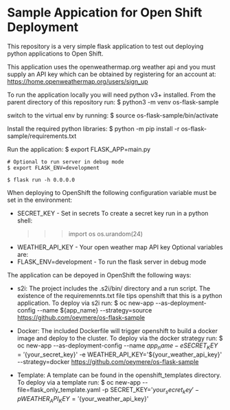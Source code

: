 # Sample Appication for Open Shift Deployment
This repository is a very simple flask application to test out deploying
python applications to Open Shift.

This application uses the openweathermap.org weather api and you must supply an
API key which can be obtained by registering for an account at:
https://home.openweathermap.org/users/sign_up

To run the application locally you will need python v3+ installed.  From the
parent directory of this repository run:
    $ python3 -m venv os-flask-sample

  switch to the virtual env by running:
    $ source os-flask-sample/bin/activate

  Install the required python libraries:
    $ python -m pip install -r os-flask-sample/requirements.txt

  Run the application:
    $ export FLASK_APP=main.py

    # Optional to run server in debug mode
    $ export FLASK_ENV=development

    $ flask run -h 0.0.0.0

When deploying to OpenShift the following configuration variable must be set in
the environment:
  * SECRET_KEY - Set in secrets
    To create a secret key run in a python shell:
    >>> import os
    >>> os.urandom(24)
  * WEATHER_API_KEY - Your open weather map API key
Optional variables are:
  * FLASK_ENV=development - To run the flask server in debug mode

The application can be depoyed in OpenShift the following ways:
  * s2i: The project includes the .s2i/bin/ directory and a run script.  The existence of the requiremennts.txt file tips openshift that this is a python application.  To deploy via s2i run:
    $ oc new-app --as-deployment-config --name ${app_name} --strategy=source https://github.com/oeymere/os-flask-sample
    
  * Docker: The included Dockerfile will trigger openshift to build a docker image and deploy to the cluster.  To deploy via the docker strategy run:
    $ oc new-app --as-deployment-config --name ${app_name} -e SECRET_KEY='${your_secret_key}' -e WEATHER_API_KEY='${your_weather_api_key}' --strategy=docker https://github.com/oeymere/os-flask-sample
    
  * Template: A template can be found in the openshift_templates directory.  To deploy via a template run:
    $ oc new-app --file=flask_only_template.yaml -p SECRET_KEY='${your_secret_key}' -p WEATHER_API_KEY='${your_weather_api_key}'
